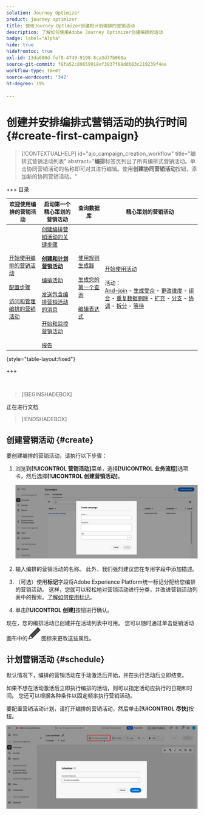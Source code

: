 ```yaml
---
solution: Journey Optimizer
product: journey optimizer
title: 使用Journey Optimizer创建和计划编排的营销活动
description: 了解如何使用Adobe Journey Optimizer创建编排的活动
badge: label="Alpha"
hide: true
hidefromtoc: true
exl-id: 13da680d-fef8-4749-9190-8ca3d77b060a
source-git-commit: f8fa52c89659918ef3837f88ddb03c219239f4ee
workflow-type: tm+mt
source-wordcount: '342'
ht-degree: 19%

---
```



# 创建并安排编排式营销活动的执行时间 {#create-first-campaign}

>[!CONTEXTUALHELP]
>id="ajo_campaign_creation_workflow"
>title="编排式营销活动列表"
>abstract="**编排**&#x200B;标签页列出了所有编排式营销活动。单击协同营销活动的名称即可对其进行编辑。使用&#x200B;**创建协同营销活动**&#x200B;按钮，添加新的协同营销活动。"

+++ 目录

| 欢迎使用编排的营销活动 | 启动第一个精心策划的营销活动 | 查询数据库 | 精心策划的营销活动 |
|---|---|---|---|
| [开始使用编排的营销活动](gs-orchestrated-campaigns.md)<br/><br/>[配置步骤](configuration-steps.md)<br/><br/>[访问和管理编排的营销活动](access-manage-orchestrated-campaigns.md) | [创建编排营销活动的关键步骤](gs-campaign-creation.md)<br/><br/><b>[创建和计划营销活动](create-orchestrated-campaign.md)</b><br/><br/>[编排活动](orchestrate-activities.md)<br/><br/>[发送包含编排营销活动的消息](send-messages.md)<br/><br/>[开始和监控营销活动](start-monitor-campaigns.md)<br/><br/>[报告](reporting-campaigns.md) | [使用规则生成器](orchestrated-rule-builder.md)<br/><br/>[生成您的第一个查询](build-query.md)<br/><br/>[编辑表达式](edit-expressions.md) | [开始使用活动](activities/about-activities.md)<br/><br/>活动：<br/>[And-join](activities/and-join.md) - [生成受众](activities/build-audience.md) - [更改维度](activities/change-dimension.md) - [组合](activities/combine.md) - [重复数据删除](activities/deduplication.md) - [扩充](activities/enrichment.md) - [分支](activities/fork.md) - [协调](activities/reconciliation.md) - [拆分](activities/split.md) - [等待](activities/wait.md) |

{style="table-layout:fixed"}

+++

<br/>

>[!BEGINSHADEBOX]

正在进行文档

>[!ENDSHADEBOX]

## 创建营销活动 {#create}

要创建编排的营销活动，请执行以下步骤：

1. 浏览到&#x200B;**[!UICONTROL 营销活动]**&#x200B;菜单，选择&#x200B;**[!UICONTROL 业务流程]**&#x200B;选项卡，然后选择&#x200B;**[!UICONTROL 创建营销活动]**。

   ![](assets/inventory-create.png)

1. 输入编排的营销活动的名称。 此外，我们强烈建议您在专用字段中添加描述。

1. （可选）使用&#x200B;**标记**&#x200B;字段将Adobe Experience Platform统一标记分配给您编排的营销活动。 这样，您就可以轻松地对营销活动进行分类，并改进营销活动列表中的搜索。[了解如何使用标记](../start/search-filter-categorize.md#tags)。

1. 单击&#x200B;**[!UICONTROL 创建]**&#x200B;按钮进行确认。


现在，您的编排活动已创建并在活动列表中可用。 您可以随时通过单击促销活动画布中的![促销活动设置图标](assets/do-not-localize/campaign-settings.svg)图标来更改这些属性。


## 计划营销活动 {#schedule}

默认情况下，编排的营销活动在手动激活后开始，并在执行活动后立即结束。

如果不想在活动激活后立即执行编排的活动，则可以指定活动应执行的日期和时间。 您还可以根据各种条件以固定频率执行营销活动。

要配置营销活动计划，请打开编排的营销活动，然后单击&#x200B;**[!UICONTROL 尽快]**&#x200B;按钮。

![](assets/create-schedule.png)

<!--In the Execution frequency field, select 

time zone

daily, weekly, monthly
several times a day based on specific hours or periodically

recurring frequencies (all except as soon and once)
preview launch times
validity period

>[!NOTE]
>
>When scheduling campaigns in [!DNL Adobe Journey Optimizer], ensure your start date/time aligns with the desired first delivery. For recurring campaigns, if the initial scheduled time has already passed, the campaigns will roll over to the next available time slot according to their recurrence rules.

## Work with orchestrated campaign templates {#campaign-templates}

>[!CONTEXTUALHELP]
>id="ajo_workflow_template_for_campaign"
>title="Orchestrated campaign templates"
>abstract="Orchestrated campaign templates contain pre-configured settings and activities which can be reused for creating new orchestrated campaign."

>[!CONTEXTUALHELP]
>id="ajo_workflow_template_creation_properties"
>title="Orchestrated campaign properties"
>abstract="Orchestrated campaign templates contain pre-configured settings and activities which can be reused for creating new orchestrated campaigns. In this screen, enter the label of the orchestrated campaign template and configure its settings such as its internal name, folder and execution folders, timezone, and supervisor group."

Orchestrated campaign templates contain pre-configured settings and activities which can be reused for creating new orchestrated campaigns. You can select the template of your orchestrated campaign from the orchestrated campaign properties, when creating an orchestrated campaign. An empty template is provided by default.

You can create a template from an existing orchestrated campaign, or create a new template from scratch. Both methods are detailed below.

>[!BEGINTABS]

>[!TAB Create a template from an existing orchestrated campaign]

To create an orchestrated campaign template from an existing orchestrated campaign, follow these steps:

1. Open to the **Campaign** menu and browse to the orchestrated campaign to save as a template.
1. Click the three dots on the right of the name of the orchestrated campaign, and choose **Copy as template**.
1. In the popup window, confirm the template creation.
1. In the orchestrated campaign template canvas, check, add, and configure the activities as needed.
1. Browse to the settings, from the **Settings** button, to change the name of the orchestrated campaign template, and enter a description.
1. Select the **folder** and **execution folder** of the template. The folder is the location where the orchestrated campaign template is saved. The execution folder is the folder where orchestrated campaigns created based on this template are saved.
1. Save your changes. 

The orchestrated campaign template is now available in the template list. You can create an orchestrated campaign based on this template. This orchestrated campaign will be pre-configured with the settings and activities defined in the template.


>[!TAB Create a template from scratch]


To create an orchestrated campaign template from scratch, follow these steps:

1. Open to the **Campaign** menu and browse to the **Templates** tab. You can see the list of available orchestrated campaign templates.
1. Click the **[!UICONTROL Create template]** button in the upper-right corner of the screen.
1. Enter the label and open the additional options to enter a description of your orchestrated campaign template.
1. Select the folder and execution folder of the template. The folder is the location where the orchestrated campaign template is saved. The execution folder is the folder where orchestrated campaigns created based on this template are saved.
1. Click the **Create** button to confirm your settings.
1. In the orchestrated campaign template canvas, add and configure the activities as needed.

     ![](assets/wf-template-activities.png){zoomable="yes"}

1. Save your changes. 

The orchestrated campaign template is now available in the template list. You can create an orchestrated campaign based on this template. This orchestrated campaign will be pre-configured with the settings and activities defined in the template.

>[!ENDTABS]






## Next steps {#next}

Once your campaign configuration and content are ready, you can review and activate it. [Learn more](review-activate-campaign.md)

-->